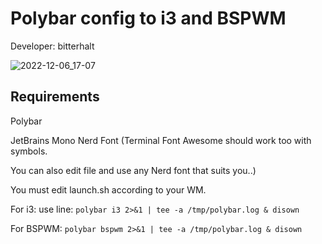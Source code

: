 # Polybar config to i3 and BSPWM 
Developer: bitterhalt

![2022-12-06_17-07](https://user-images.githubusercontent.com/95308907/206008451-fd094781-36a8-47b9-9d1f-ec4871e9f67d.png)

## Requirements 
Polybar

JetBrains Mono Nerd Font (Terminal Font Awesome should work too with symbols.

You can also edit file and use any Nerd font that suits you..) 

You must edit launch.sh according to your WM. 

For i3: use line: 
`polybar i3 2>&1 | tee -a /tmp/polybar.log & disown`

For BSPWM: 
`polybar bspwm 2>&1 | tee -a /tmp/polybar.log & disown`


 
 
